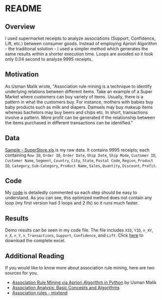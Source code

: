 README
================

Overview
----------
I used supermarket receipts to analyze associations (Support, Confidence, Lift, etc.) between consumer goods. Instead of employing Apriori Algorithm - the traditional solution - I used a simpler method which generates the same results within a shorter execution time. Loops are avoided so it took only 0.04 second to analyze 9995 receipts.

Motivation
--------
As Usman Malik wrote, "Association rule mining is a technique to identify underlying relations between different items. Take an example of a Super Market where customers can buy variety of items. Usually, there is a pattern in what the customers buy. For instance, mothers with babies buy baby products such as milk and diapers. Damsels may buy makeup items whereas bachelors may buy beers and chips etc. In short, transactions involve a pattern. More profit can be generated if the relationship between the items purchased in different transactions can be identified."

Data
--------
[Sample - SuperStore.xls](https://github.com/HonglingLei/association-rule-mining/blob/master/Sample%20-%20Superstore.xls) is my raw data. It contains 9995 receipts; each containing `Row ID`,	`Order ID`,	`Order Date`,	`Ship Date`,	`Ship Mode`,	`Customer ID`,	`Customer Name`,	`Segment`,	`Country`,	`City`,	`State`,	`Postal Code`,	`Region`,	`Product ID`,	`Category`,	`Sub-Category`,	`Product Name`,	`Sales`,	`Quantity`,	`Discount`,	`Profit`.

Code
--------
My [code](https://github.com/HonglingLei/association-rule-mining/blob/master/%5BCode%5D%20Sample%20Superstore%20Association.ipynb) is detailedly commented so each step should be easy to understand. As you can see, this optimized method does not contain any loop (my first version had 3 loops and 2 ifs) so it runs much faster.

Results
--------
Demo results can be seen in my code file. The file includes `XID`, `YID`, `n_XY`, `n_X`, `n_Y`, `n_Transactions`, `Support`, `Confidence`, and `Lift`. Click [here](https://github.com/HonglingLei/association-rule-mining/blob/master/Sample%20Supperstore%20Association%20Results.xls) to download the complete excel.

Additional Reading 
--------
If you would like to know more about association rule mining, here are two sources for you.
- [Association Rule Mining via Apriori Algorithm in Python](https://stackabuse.com/association-rule-mining-via-apriori-algorithm-in-python/) by Usman Malik
- [Association Analysis: Basic Concepts and Algorithms](https://github.com/HonglingLei/association-rule-mining/blob/master/Association%20analysis.pdf) 
- [Association rules - mixtend](http://rasbt.github.io/mlxtend/user_guide/frequent_patterns/association_rules/)

